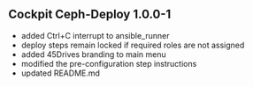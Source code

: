 ## Cockpit Ceph-Deploy 1.0.0-1

* added Ctrl+C interrupt to ansible_runner
* deploy steps remain locked if required roles are not assigned
* added 45Drives branding to main menu
* modified the pre-configuration step instructions
* updated README.md